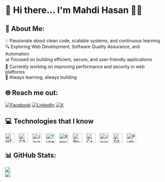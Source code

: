 # 💫 Hi there... I'm Mahdi Hasan 👨‍💻 

## 🌟 About Me:

💡 Passionate about clean code, scalable systems, and continuous learning <br>
🔍 Exploring Web Development, Software Quality Assurance, and Automation <br>
📊 Focused on building efficient, secure, and user-friendly applications <br>
📂 Currently working on improving performance and security in web platforms <br>
🚀 Always learning, always building

## 🌐 Reach me out:
[![Facebook](https://img.shields.io/badge/Facebook-%231877F2.svg?logo=Facebook&logoColor=white)](https://facebook.com/silentmahdi) 
[![LinkedIn](https://img.shields.io/badge/LinkedIn-%230077B5.svg?logo=linkedin&logoColor=white)](https://linkedin.com/in/mdmahdihasangub)
[![X](https://img.shields.io/badge/X-black.svg?logo=X&logoColor=white)](https://x.com/see_mahdi) 
<br> 

## 💻 Technologies that I know

<img align="left" alt="HTML" width="30px" style="padding-right:10px;" src="https://cdn.jsdelivr.net/gh/devicons/devicon/icons/html5/html5-plain.svg" />
<img align="left" alt="CSS" width="30px" style="padding-right:10px;" src="https://cdn.jsdelivr.net/gh/devicons/devicon/icons/css3/css3-plain.svg" />
<img align="left" alt="JavaScript" width="30px" style="padding-right:10px;" src="https://cdn.jsdelivr.net/gh/devicons/devicon/icons/javascript/javascript-plain.svg" />
<img align="left" alt="TypeScript" width="30px" style="padding-right:10px;" src="https://cdn.jsdelivr.net/gh/devicons/devicon/icons/typescript/typescript-plain.svg" />
<img align="left" alt="React" width="30px" style="padding-right:10px;" src="https://cdn.jsdelivr.net/gh/devicons/devicon/icons/react/react-original.svg" />
<img align="left" alt="NodeJS" width="30px" style="padding-right:10px;" src="https://cdn.jsdelivr.net/gh/devicons/devicon/icons/nodejs/nodejs-original.svg" />
 <img align="left" alt="C++" width="30px" style="padding-right:10px;" src="https://cdn.jsdelivr.net/gh/devicons/devicon@latest/icons/cplusplus/cplusplus-original.svg" />
<img align="left" alt="Java" width="30px" style="padding-right:10px;" src="https://cdn.jsdelivr.net/gh/devicons/devicon/icons/java/java-original.svg"/>
<img align="left" alt="Git" width="30px" style="padding-right:10px;" src="https://cdn.jsdelivr.net/gh/devicons/devicon/icons/git/git-original.svg" />
<img align="left" alt="Python" width="30px" style="padding-right:10px;" src="https://cdn.jsdelivr.net/gh/devicons/devicon/icons/python/python-plain.svg" />

<br />

#


## 📊 GitHub Stats:
![](https://github-readme-stats.vercel.app/api?username=seemahdi&theme=dark&hide_border=false&include_all_commits=true&count_private=false)<br/>
![](https://github-readme-stats.vercel.app/api/top-langs/?username=seemahdi&theme=dark&hide_border=false&include_all_commits=true&count_private=false&layout=compact)



<!-- Proudly created with GPRM ( https://gprm.itsvg.in ) -->
